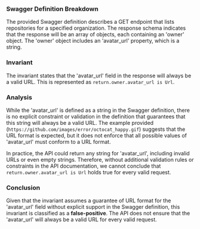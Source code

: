 ### Swagger Definition Breakdown
The provided Swagger definition describes a GET endpoint that lists repositories for a specified organization. The response schema indicates that the response will be an array of objects, each containing an 'owner' object. The 'owner' object includes an 'avatar_url' property, which is a string.

### Invariant
The invariant states that the 'avatar_url' field in the response will always be a valid URL. This is represented as `return.owner.avatar_url is Url`.

### Analysis
While the 'avatar_url' is defined as a string in the Swagger definition, there is no explicit constraint or validation in the definition that guarantees that this string will always be a valid URL. The example provided (`https://github.com/images/error/octocat_happy.gif`) suggests that the URL format is expected, but it does not enforce that all possible values of 'avatar_url' must conform to a URL format. 

In practice, the API could return any string for 'avatar_url', including invalid URLs or even empty strings. Therefore, without additional validation rules or constraints in the API documentation, we cannot conclude that `return.owner.avatar_url is Url` holds true for every valid request.

### Conclusion
Given that the invariant assumes a guarantee of URL format for the 'avatar_url' field without explicit support in the Swagger definition, this invariant is classified as a **false-positive**. The API does not ensure that the 'avatar_url' will always be a valid URL for every valid request.
